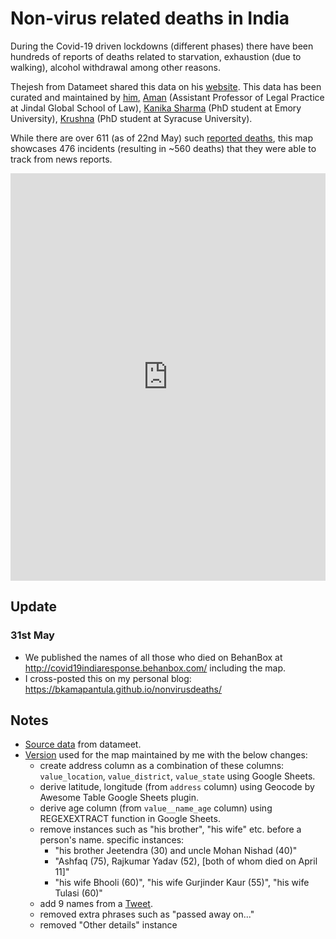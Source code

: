 # Non-virus related deaths in India

During the Covid-19 driven lockdowns (different phases) there have been hundreds of reports of deaths related to starvation, exhaustion (due to walking), alcohol withdrawal among other reasons.

Thejesh from Datameet shared this data on his [website](https://thejeshgn.com/projects/covid19-india/non-virus-deaths/). This data has been curated and maintained by [him](https://twitter.com/thej), [Aman](https://twitter.com/CB_Aman) (Assistant Professor of Legal Practice at Jindal Global School of Law), [Kanika Sharma](https://twitter.com/_kanikas_) (PhD student at Emory University), [Krushna](https://twitter.com/anhsurk) (PhD student at Syracuse University).

While there are over 611 (as of 22nd May) such [reported deaths](https://twitter.com/_kanikas_/status/1264219703637139461), this map showcases 476 incidents (resulting in ~560 deaths) that they were able to track from news reports.

<iframe title="Non-virus deaths in India" aria-label="Map" id="datawrapper-chart-hjOsj" src="https://datawrapper.dwcdn.net/hjOsj/3/" scrolling="no" frameborder="0" style="width: 0; min-width: 100% !important; border: none;" height="652"></iframe><script type="text/javascript">!function(){"use strict";window.addEventListener("message",(function(a){if(void 0!==a.data["datawrapper-height"])for(var e in a.data["datawrapper-height"]){var t=document.getElementById("datawrapper-chart-"+e)||document.querySelector("iframe[src*='"+e+"']");t&&(t.style.height=a.data["datawrapper-height"][e]+"px")}}))}();
</script>

## Update

### 31st May
- We published the names of all those who died on BehanBox at http://covid19indiaresponse.behanbox.com/ including the map.
- I cross-posted this on my personal blog: https://bkamapantula.github.io/nonvirusdeaths/

## Notes

- [Source data](https://github.com/datameet/covid19/blob/master/data/non_virus_deaths.json) from datameet.
- [Version](https://docs.google.com/spreadsheets/d/14t01Pia4A6KoyVZx38M7j9T0z9jFnohSCrnT8uOm4EE/edit#gid=876948547) used for the map maintained by me with the below changes:
  - create address column as a combination of these columns: `value_location`, `value_district`, `value_state` using Google Sheets. 
  - derive latitude, longitude (from `address` column) using Geocode by Awesome Table Google Sheets plugin.
  - derive age column (from `value__name_age` column) using REGEXEXTRACT function in Google Sheets.
  - remove instances such as "his brother", "his wife" etc. before a person's name. specific instances:
    - "his brother Jeetendra (30) and uncle Mohan Nishad (40)"
    - "Ashfaq (75), Rajkumar Yadav (52), [both of whom died on April 11]"
    - "his wife Bhooli (60)", "his wife Gurjinder Kaur (55)", "his wife Tulasi (60)"
  - add 9 names from a [Tweet](https://mobile.twitter.com/rachelchitra/status/1246960136947630086).
  - removed extra phrases such as "passed away on..."
  - removed "Other details" instance
